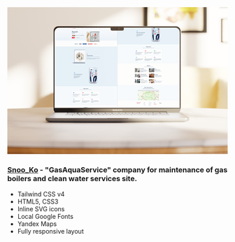 <img src="preview/git.png">

### [Snoo_Ko](https://kozgov.vercel.app/) - "GasAquaService" company for maintenance of gas boilers and clean water services site.

- Tailwind CSS v4
- HTML5, CSS3
- Inline SVG icons 
- Local Google Fonts
- Yandex Maps
- Fully responsive layout